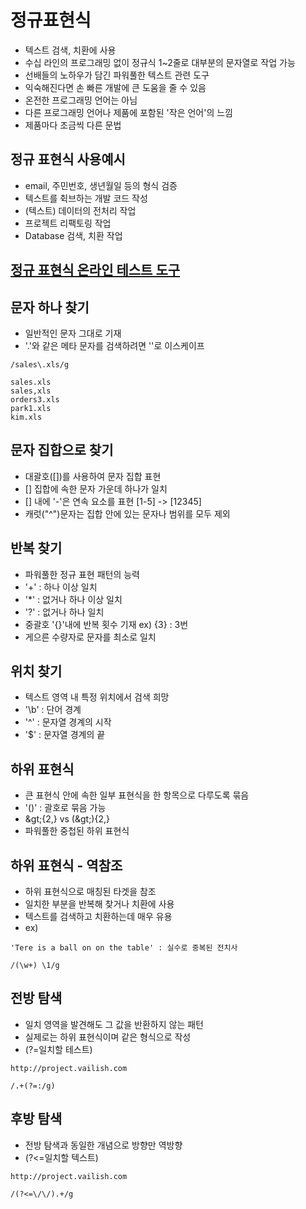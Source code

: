 # 정규표현식
- 텍스트 검색, 치환에 사용
- 수십 라인의 프로그래밍 없이 정규식 1~2줄로 대부분의 문자열로 작업 가능
- 선배들의 노하우가 담긴 파워풀한 텍스트 관련 도구
- 익숙해진다면 손 빠른 개발에 큰 도움을 줄 수 있음
- 온전한 프로그래밍 언어는 아님
- 다른 프로그래밍 언어나 제품에 포함된 '작은 언어'의 느낌
- 제품마다 조금씩 다른 문법

## 정규 표현식 사용예시
- email, 주민번호, 생년월일 등의 형식 검증
- 텍스트를 췩브하는 개발 코드 작성
- (텍스트) 데이터의 전처리 작업
- 프로젝트 리팩토링 작업
- Database 검색, 치환 작업

## [정규 표현식 온라인 테스트 도구](https://regexr.com)

## 문자 하나 찾기
- 일반적인 문자 그대로 기재
-  '.'와 같은 메타 문자를 검색하려면 '\'로 이스케이프
```
/sales\.xls/g

sales.xls
sales,xls
orders3.xls
park1.xls
kim.xls
```

## 문자 집합으로 찾기
- 대괄호([])를 사용하여 문자 집합 표현
- [] 집합에 속한 문자 가운데 하나가 일치
- [] 내에 '-'은 연속 요소를 표현 [1-5] -> [12345]
- 캐럿("^")문자는 집합 안에 있는 문자나 범위를 모두 제외

## 반복 찾기
- 파워풀한 정규 표현 패턴의 능력
- '+' : 하나 이상 일치
- '*' : 없거나 하나 이상 일치
- '?' : 없거나 하나 일치
- 중괄호 '{}'내에 반복 횟수 기재 ex) {3} : 3번
- 게으른 수량자로 문자를 최소로 일치

## 위치 찾기
- 텍스트 영역 내 특정 위치에서 검색 희망
- '\b' : 단어 경계
- '^' : 문자열 경계의 시작
- '$' : 문자열 경계의 끝

## 하위 표현식
- 큰 표현식 안에 속한 일부 표현식을 한 항목으로 다루도록 묶음
- '()' : 괄호로 묶음 가능
- \&gt;{2,} vs (\&gt;){2,}
- 파워풀한 중첩된 하위 표현식

## 하위 표현식 - 역참조
- 하위 표현식으로 매칭된 타겟을 참조
- 일치한 부분을 반복해 찾거나 치환에 사용
- 텍스트를 검색하고 치환하는데 매우 유용
- ex)
```
'Tere is a ball on on the table' : 실수로 중복된 전치사

/(\w+) \1/g
```

## 전방 탐색
- 일치 영역을 발견해도 그 값을 반환하지 않는 패턴
- 실제로는 하위 표현식이며 같은 형식으로 작성
- (?=일치할 테스트)
```
http://project.vailish.com

/.+(?=:/g)
```

## 후방 탐색
- 전방 탐색과 동일한 개념으로 방향만 역방향
- (?<=일치할 텍스트)
```
http://project.vailish.com

/(?<=\/\/).+/g
```